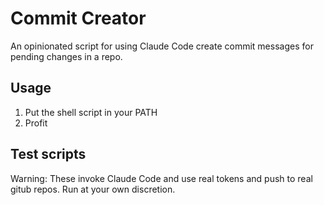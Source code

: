 # Commit Creator

An opinionated script for using Claude Code create commit messages for pending changes in a repo.

## Usage

1. Put the shell script in your PATH
2. Profit

## Test scripts

Warning: These invoke Claude Code and use real tokens and push to real gitub repos. Run at your own discretion.
